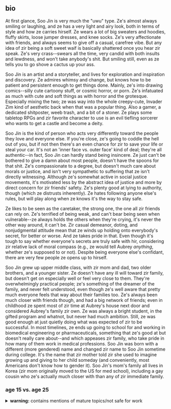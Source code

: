 ## bio

At first glance, Soo Jin is very much the "uwu" type. Ze's almost always smiling or laughing, and ze has a very light and airy look, both in terms of style and how ze carries hirself. Ze wears a lot of big sweaters and hoodies, fluffy skirts, loose jumper dresses, and knee socks. Ze's very affectionate with friends, and always seems to give off a casual, carefree vibe. But any idea of zir being a soft sweet waif is basically shattered once you hear zir speak. Ze's very crass--swears all the time, very candid with both insults and lewdness, and won't take anybody's shit. But smiling still, even as ze tells you to go shove a cactus up your ass.

Soo Jin is an artist and a storyteller, and lives for exploration and inspiration and discovery. Ze admires whimsy and change, but knows how to be patient and persistent enough to get things done. Mainly, ze's into drawing comics--silly cute cartoony stuff, or cosmic horror, or porn. Ze's infatuated as much with cute and soft things as with horror and the grotesque. Especially mixing the two; ze was way into the whole creepy-cute, Invader Zim kind of aesthetic back when that was a popular thing. Also a gamer, a dedicated shitposter, weeb trash, and a bit of a stoner. Ze plays some tabletop RPGs and zir favorite character to use is an evil tiefling sorcerer who wants to get a castle and become a deity.

Soo Jin is the kind of person who acts very differently toward the people they love and everyone else. If you're close, ze's going to coddle the hell out of you, but if not then there's an even chance for zir to save your life or steal your car. It's not an 'inner face vs. outer face' kind of deal; they're all authentic--in fact, Soo Jin can hardly stand being insincere. Ze just can't be bothered to give a damn about most people, doesn't have the spoons for that shit. Ze's compassionate to a degree, but doesn't much care about morals or justice, and isn't very sympathetic to suffering that ze isn't directly witnessing. Although ze's somewhat active in social justice movements, it's motivated less by the abstract idea of justice and more by direct concern for zir friends' safety. Ze's plenty good at lying to authority, though (which ze distrusts inherently). Ze hates following anyone else's rules, but will play along when ze knows it's the way to stay safe.

Ze likes to be seen as the caretaker, the strong one, the one all zir friends can rely on. Ze's terrified of being weak, and can't bear being seen when vulnerable--ze always holds the others when they're crying, it's never the other way around, it can't be. Zir casual demeanor, doting, and nonjudgmental attitude mean that ze winds up holding onto everybody's secret, for better or worse. And ze takes pride in that. Even though it's tough to say whether everyone's secrets are truly safe with hir, considering zir relative lack of moral compass (e.g., ze would tell Aubrey *anything*, whether ze's supposed to or not). Despite being everyone else's confidant, there are very few people ze opens up to hirself.

Soo Jin grew up upper middle class, with zir mom and dad, two older brothers, and a younger sister. Ze doesn't have any ill will toward zir family, but doesn't get on especially well or feel very close to them. They're overwhelmingly practical people; ze's something of the dreamer of the family, and never felt understood, even though ze's well aware that pretty much everyone feels that way about their families too. Ze's always been much closer with friends though, and had a big network of friends; even in childhood ze spent most of zir time at Aubrey's house next door and considered Aubrey's family zir own. Ze was always a bright student, in the gifted program and whatnot, but never had much ambition. Still, ze was good enough at just quietly doing what was expected of zir to be successful. In most timelines, ze ends up going to school for and working in biomedical engineering or pharmaceuticals, something that ze's good at but doesn't really care about--and which appeases zir family, who take pride in how many of them work in medical professions. Soo Jin was born with a different (more gendered) name and changed zir name to Soo Jin sometime during college. It's the name that zir mother told zir she used to imagine growing up and giving to her child someday (and conveniently, most Americans don't know how to gender it). Soo Jin's mom's family all lives in Korea (zir mom originally moved to the US for med school), including a gay cousin who ze's actually much closer with than any of zir immediate family.

### age 15 vs. age 25
<details>
<summary><strong>warning:</strong> contains mentions of mature topics/not safe for work</summary>
<p>
<strong>age 15:</strong> hoodies, stifled existentialism and identity crisis, detached and escapist but tries to be soft and uwu and approachable, bad at boundaries, draws porn but thinks sex is probably not a real thing</p>
<p>
<strong>age 25:</strong> sweaters and fluffy skirts, its gonna be ok, loud angry queer, still a big nerd, thinking about kink stuff 95% of the time (has approximately 74686326 kinks), everybody's confidant, thoroughly unrepentant, still draws silly caricatures and porn but also horror, has many nuanced opinions on what sex is and its relative fakeness and ways people relate to it, unfazeable
</p>
</details>
